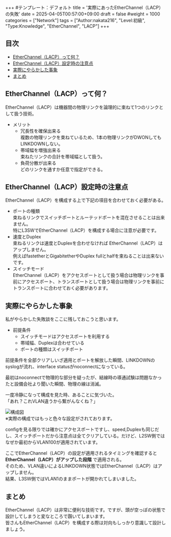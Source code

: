 +++
#テンプレート：デフォルト
title = '実際にあったEtherChannel（LACP）の失敗'
date = 2025-04-05T00:57:00+09:00
draft = false
#weight = 1000
categories = ["Network"]
tags = ["Author:nakata216", "Level:初級", "Type:Knowledge", "EtherChannel", "LACP"]
+++

## 目次

- [EtherChannel（LACP）って何？](##EtherChannel（LACP）って何？)
- [EtherChannel（LACP）設定時の注意点](##EtherChannel（LACP）設定時の注意点  )
- [実際にやらかした事象](##実際にやらかした事象)
- [まとめ](##まとめ)
## EtherChannel（LACP）って何？

EtherChannel（LACP）は機器間の物理リンクを論理的に束ねて1つのリンクとして扱う技術。  

* メリット  
  * 冗長性を確保出来る  
  複数の物理リンクを束ねているため、1本の物理リンクがDWONしてもLINKDOWNしない。  
  * 帯域幅を増強出来る  
    束ねたリンクの合計を帯域幅として扱う。
  * 負荷分散が出来る  
  どのリンクを通すか任意で指定ができる。

## EtherChannel（LACP）設定時の注意点  

EtherChannel（LACP）を構成する上で下記の項目を合わせておく必要がある。  

* ポートの種類  
   束ねるリンクでスイッチポートとルーテッドポートを混在させることは出来ません。  
   特にL3SWでEtherChannel（LACP）を構成する場合に注意が必要です。
* 速度とDuplex  
   束ねるリンクは速度とDuplexを合わせなければ EtherChannel（LACP）はアップしません。  
   例えばfastetherとGigabitetherやDuplex fullとhalfを束ねることは出来ないです。  
* スイッチモード  
   EtherChannel（LACP）をアクセスポートとして扱う場合は物理リンクを事前にアクセスポート、トランスポートとして扱う場合は物理リンクを事前にトランスポートに合わせておく必要があります。

## 実際にやらかした事象

私がやらかした失敗談をここに残しておこうと思います。  

* 前提条件  
  * スイッチモードはアクセスポートを利用する  
  * 帯域幅、Duplexは合わせている  
  * ポートの種類はスイッチポート  

前提条件を全部クリアしいざ適用とポートを解放した瞬間、LINKDOWNのsyslogが流れ、interface statusがnoconnectになっている。

最初はnoconnectで物理的な部分を疑ったが、結線時の導通試験は問題なかったと設備会社より聞いた瞬間、物理の線は消滅。  

一度冷静になって構成を見た時、あることに気づいた。  
「あれ？これVLAN違うから繋がんなくね？」

![構成図](/img/Etherchannel/Etherchannel.png)  
※実際の構成ではもっと色々な設定がされております。  

configを見る限りでは確かにアクセスポートですし、speed,Duplexも同じだし、スイッチポートだから注意点は全てクリアしている。だけど、L2SW側ではなぜか最初からVLAN100が適用されています。  

ここでEtherChannel（LACP）の設定が適用されるタイミングを確認すると  
**EtherChannel（LACP）がアップした段階** で適用される。  
そのため、VLAN違いによるLINKDOWN状態ではEtherChannel（LACP）はアップしません。  
結果、L3SW側ではVLAN1のままポートが開かれてしまいました。

## まとめ
EtherChannel（LACP）は非常に便利な技術です。ですが、頭が空っぽの状態で設計してしまうと変なところで躓いてしまいます。  
皆さんもEtherChannel（LACP）を構成する際は対向もしっかり意識して設計しましょう。